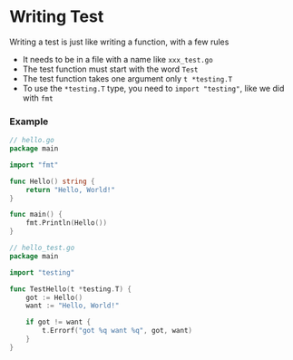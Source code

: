# Writing Test
Writing a test is just like writing a function, with a few rules

+ It needs to be in a file with a name like `xxx_test.go`
+ The test function must start with the word `Test`
+ The test function takes one argument only `t *testing.T`
+ To use the `*testing.T` type, you need to `import "testing"`, like we did with `fmt`

### Example

```go
// hello.go
package main

import "fmt"

func Hello() string {
	return "Hello, World!"
}

func main() {
	fmt.Println(Hello())
}

```

```go
// hello_test.go
package main

import "testing"

func TestHello(t *testing.T) {
	got := Hello()
	want := "Hello, World!"

	if got != want {
		t.Errorf("got %q want %q", got, want)
	}
}

```
